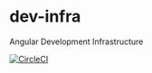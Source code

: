 # dev-infra
Angular Development Infrastructure

[![CircleCI](https://dl.circleci.com/insights-snapshot/gh/angular/dev-infra/main/default_workflow/badge.svg?window=7d)](https://app.circleci.com/insights/github/angular/dev-infra/workflows/default_workflow/overview?branch=main&reporting-window=last-7-days&insights-snapshot=true)
